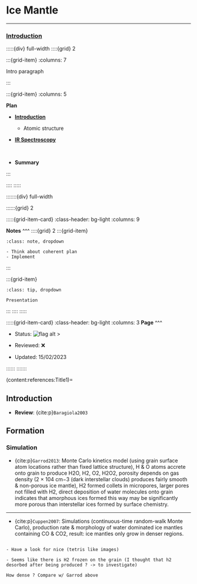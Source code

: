 # Ice Mantle

***

<h3> <strong> <u>  Introduction </u></strong> </h3>

:::::{div} full-width
::::{grid} 2

:::{grid-item}
:columns: 7

Intro paragraph

:::

:::{grid-item}
:columns: 5

**Plan**

- [**Introduction**](content:references:Title1) 
    - Atomic structure
    
- [**IR Spectroscopy**](content:references:Title1) 

<br>

- **Summary**

:::

::::
:::::

:::::::{div} full-width

::::::{grid} 2

:::::{grid-item-card}
:class-header: bg-light
:columns: 9

**Notes**
^^^
::::{grid} 2
:::{grid-item}

```{admonition} To Do
:class: note, dropdown

- Think about coherent plan
- Implement

```

:::

:::{grid-item}

```{admonition} Colaboration
:class: tip, dropdown

Presentation

```
:::
::::
:::::



:::::{grid-item-card}
:class-header: bg-light
:columns: 3
**Page**
^^^

- Status: ![flag alt >](../../Docs/Svg_icons/Under_construction.svg)
  
- Reviewed: &#x274C;
       
- Updated: 15/02/2023
   
::::::
:::::::


(content:references:Title1)=
## Introduction




- **Review**: {cite:p}`Baragiola2003`


## Formation


### Simulation 

- {cite:p}`Garrod2013`: Monte Carlo kinetics model (using grain surface atom locations rather than fixed lattice structure), H & O atoms accrete onto grain to produce H2O, H2, O2, H2O2, porosity depends on gas density (2 × 104 cm−3 (dark interstellar clouds) produces fairly smooth & non-porous ice mantle), H2 formed collets in micropores, larger pores not filled with H2, direct deposition of water molecules onto grain indicates that amorphous ices formed this way may be significantly more porous than interstellar ices formed by surface chemistry.

***

- {cite:p}`Cuppen2007`: Simulations (continuous-time random-walk Monte Carlo), production rate & morphology of water dominated ice mantles containing CO & CO2, result: ice mantles only grow in denser regions.

```{note}

- Have a look for nice (tetris like images)

- Seems like there is H2 frozen on the grain (I thought that h2 desorbed after being produced ? -> to investigate)

How dense ? Compare w/ Garrod above

```

